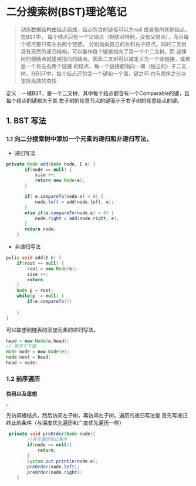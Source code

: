 # 二分搜索树(BST)理论笔记
> 动态数据结构由结点组成，结点包含的链接可以为null 或者指向其他结点。在BST中，
> 每个结点只有一个父结点（根结点特例，没有父结点），而且每个结点都只有左右两个链接，
>分别指向自己的左和右子结点。同时二叉树具有天然的递归结构，可以看作每个链接指向了另一个个二叉树，而
>这棵树的根结点就是被指向的结点。因此二叉树可以被定义为一个空链接，或者是一个有左右两个链接
>的结点，每一个链接都指向一棵（独立的）子二叉树。在BST中，每个结点还包含一个键和一个值，键之间
>也有顺序之分以支持高效的查找

定义：一棵BST，是一个二叉树，其中每个结点都含有一个Comparable的键，且每个结点的键都大于其
左子树的任意节点的键而小于右子树的任意结点的键。

## 1. BST 写法
### 1.1 向二分搜索树中添加一个元素的递归和非递归写法，
- 递归写法
```java
private Node add(Node node, E e) {
       if(node == null) {
           size ++;
           return new Node(e);
       }

       if( e.compareTo(node.e) < 0) {
           node.left = add(node.left, e);
       }
       else if(e.compareTo(node.e) > 0) {
           node.right = add(node.right, e);
       }
       return node;
    }
```
- 非递归写法
```java
pulic void add(E e) {
    if(root == null) {
        root = new Node(e);
        size ++;
        return
    }
    Node p = root;
    while(p != null) {
        if(e.compareTo())
        
    }   
}
```

可以联想到链表的添加元素的递归写法。
```java
head = new Node(e,head);
// 等同于下面
Node node = new Node(e);
node.next = head;
head = node;
```

### 1.2 前序遍历

#### 伪码以及思想

<img src="E:\MD_Note\算法\img\BST前序遍历思想.png" style="zoom:40%;" />

先访问根结点，然后访问左子树，再访问右子树。遍历的递归写法是 首先写递归终止的条件（与深度优先遍历和广度优先遍历一样）

```java
 private void preOrder(Node node){
        //先写遍历终止条件
        if(node == null){
            return;
        }
        System.out.println(node.e);
        preOrder(node.left);
        preOrder(node.right);
    }
```






